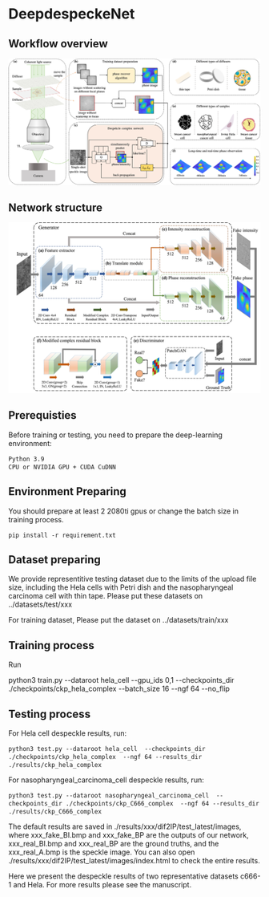 # DeepdespeckeNet

## Workflow overview
![Workflow overview](/assets/overview.jpg)


## Network structure
![Network structure](/assets/network.jpg)

## Prerequisties
Before training or testing, you need to prepare the deep-learning environment:
```
Python 3.9
CPU or NVIDIA GPU + CUDA CuDNN
```

## Environment Preparing
You should prepare at least 2 2080ti gpus or change the batch size in training process. 
```
pip install -r requirement.txt
```

## Dataset preparing
We provide representitive testing dataset due to the limits of the upload file size, including the Hela cells with Petri dish and the nasopharyngeal carcinoma cell with thin tape. Please put these datasets on ../datasets/test/xxx

For training dataset, Please put the dataset on ../datasets/train/xxx

## Training process

Run 

python3 train.py --dataroot hela_cell --gpu_ids 0,1  --checkpoints_dir ./checkpoints/ckp_hela_complex --batch_size 16  --ngf 64  --no_flip

## Testing process

For Hela cell despeckle results, run:
```
python3 test.py --dataroot hela_cell  --checkpoints_dir ./checkpoints/ckp_hela_complex  --ngf 64 --results_dir ./results/ckp_hela_complex
```

For nasopharyngeal_carcinoma_cell despeckle results, run:
```
python3 test.py --dataroot nasopharyngeal_carcinoma_cell  --checkpoints_dir ./checkpoints/ckp_C666_complex  --ngf 64 --results_dir ./results/ckp_C666_complex
```

The default results are saved in ./results/xxx/dif2IP/test_latest/images, where xxx_fake_BI.bmp and xxx_fake_BP are the outputs of our network, xxx_real_BI.bmp and xxx_real_BP are the ground truths, and the xxx_real_A.bmp is the speckle image. You can also open ./results/xxx/dif2IP/test_latest/images/index.html to check the entire results.


Here we present the despeckle results of two representative datasets c666-1 and Hela. For more results please see the manuscript.